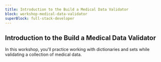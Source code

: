 ```yaml
---
title: Introduction to the Build a Medical Data Validator
block: workshop-medical-data-validator
superBlock: full-stack-developer
---
```


## Introduction to the Build a Medical Data Validator

In this workshop, you'll practice working with dictionaries and sets while validating a collection of medical data.

